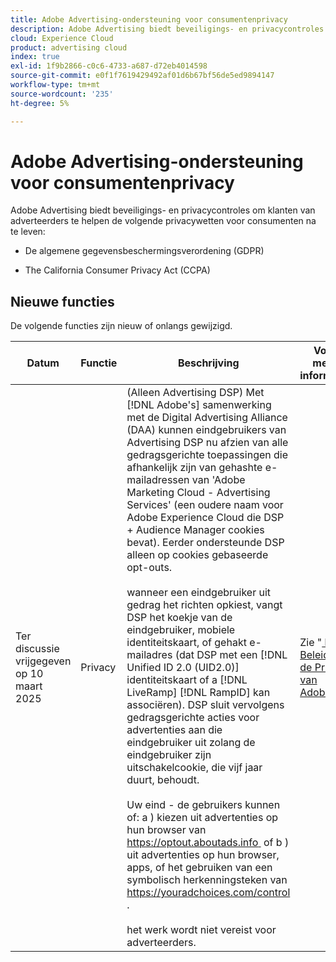 ```yaml
---
title: Adobe Advertising-ondersteuning voor consumentenprivacy
description: Adobe Advertising biedt beveiligings- en privacycontroles om klanten van adverteerders te helpen zich aan de privacywetgeving van consumenten te houden.
cloud: Experience Cloud
product: advertising cloud
index: true
exl-id: 1f9b2866-c0c6-4733-a687-d72eb4014598
source-git-commit: e0f1f7619429492af01d6b67bf56de5ed9894147
workflow-type: tm+mt
source-wordcount: '235'
ht-degree: 5%

---
```


# Adobe Advertising-ondersteuning voor consumentenprivacy

Adobe Advertising biedt beveiligings- en privacycontroles om klanten van adverteerders te helpen de volgende privacywetten voor consumenten na te leven:

* De algemene gegevensbeschermingsverordening (GDPR)

* The California Consumer Privacy Act (CCPA)

## Nieuwe functies

De volgende functies zijn nieuw of onlangs gewijzigd.

| Datum | Functie | Beschrijving | Voor meer informatie |
| ---- | ------- | ----------- | -------------------- |
| Ter discussie vrijgegeven op 10 maart 2025 | Privacy | (Alleen Advertising DSP) Met [!DNL Adobe's] samenwerking met de Digital Advertising Alliance (DAA) kunnen eindgebruikers van Advertising DSP nu afzien van alle gedragsgerichte toepassingen die afhankelijk zijn van gehashte e-mailadressen van &#39;Adobe Marketing Cloud - Advertising Services&#39; (een oudere naam voor Adobe Experience Cloud die DSP + Audience Manager cookies bevat). Eerder ondersteunde DSP alleen op cookies gebaseerde opt-outs.<br><br> wanneer een eindgebruiker uit gedrag het richten opkiest, vangt DSP het koekje van de eindgebruiker, mobiele identiteitskaart, of gehakt e-mailadres (dat DSP met een [!DNL Unified ID 2.0 (UID2.0)] identiteitskaart of a [!DNL LiveRamp] [!DNL RampID] kan associëren). DSP sluit vervolgens gedragsgerichte acties voor advertenties aan die eindgebruiker uit zolang de eindgebruiker zijn uitschakelcookie, die vijf jaar duurt, behoudt.<br><br> Uw eind - de gebruikers kunnen of: a \) kiezen uit advertenties op hun browser van [&#x200B; https://optout.aboutads.info &#x200B;](https://optout.aboutads.info) of b \) uit advertenties op hun browser, apps, of het gebruiken van een symbolisch herkenningsteken van [&#x200B; https://youradchoices.com/control &#x200B;](https://youradchoices.com/control).<br><br> het werk wordt niet vereist voor adverteerders. | Zie &quot;[&#x200B; het Beleid van de Privacy van Adobe &#x200B;](https://www.adobe.com/privacy/policy.html).&quot; |
